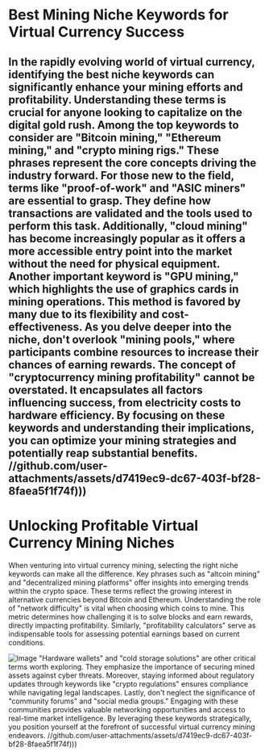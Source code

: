 # Best Mining Niche Keywords for Virtual Currency Success
In the rapidly evolving world of virtual currency, identifying the best niche keywords can significantly enhance your mining efforts and profitability. Understanding these terms is crucial for anyone looking to capitalize on the digital gold rush. Among the top keywords to consider are "Bitcoin mining," "Ethereum mining," and "crypto mining rigs." These phrases represent the core concepts driving the industry forward.
For those new to the field, terms like "proof-of-work" and "ASIC miners" are essential to grasp. They define how transactions are validated and the tools used to perform this task. Additionally, "cloud mining" has become increasingly popular as it offers a more accessible entry point into the market without the need for physical equipment. 
Another important keyword is "GPU mining," which highlights the use of graphics cards in mining operations. This method is favored by many due to its flexibility and cost-effectiveness. As you delve deeper into the niche, don't overlook "mining pools," where participants combine resources to increase their chances of earning rewards.
The concept of "cryptocurrency mining profitability" cannot be overstated. It encapsulates all factors influencing success, from electricity costs to hardware efficiency. By focusing on these keywords and understanding their implications, you can optimize your mining strategies and potentially reap substantial benefits.
 //github.com/user-attachments/assets/d7419ec9-dc67-403f-bf28-8faea5f1f74f)))
---
# Unlocking Profitable Virtual Currency Mining Niches
When venturing into virtual currency mining, selecting the right niche keywords can make all the difference. Key phrases such as "altcoin mining" and "decentralized mining platforms" offer insights into emerging trends within the crypto space. These terms reflect the growing interest in alternative currencies beyond Bitcoin and Ethereum.
Understanding the role of "network difficulty" is vital when choosing which coins to mine. This metric determines how challenging it is to solve blocks and earn rewards, directly impacting profitability. Similarly, "profitability calculators" serve as indispensable tools for assessing potential earnings based on current conditions.

![Image](https://github.com/user-attachments/assets/d7419ec9-dc67-403f-bf28-8faea5f1f74f)
"Hardware wallets" and "cold storage solutions" are other critical terms worth exploring. They emphasize the importance of securing mined assets against cyber threats. Moreover, staying informed about regulatory updates through keywords like "crypto regulations" ensures compliance while navigating legal landscapes.
Lastly, don't neglect the significance of "community forums" and "social media groups." Engaging with these communities provides valuable networking opportunities and access to real-time market intelligence. By leveraging these keywords strategically, you position yourself at the forefront of successful virtual currency mining endeavors.
 //github.com/user-attachments/assets/d7419ec9-dc67-403f-bf28-8faea5f1f74f)))
